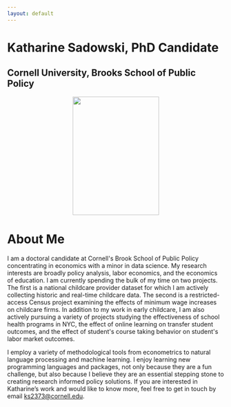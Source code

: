 ```yaml
---
layout: default
---
```


<!-- img src="{{ site.url }}{{ site.baseurl }}/assets/img/BrooksHeader.png" -->

# Katharine Sadowski, PhD Candidate 
## Cornell University, Brooks School of Public Policy 

<p align="center">
  <img src="{{ site.url }}{{ site.baseurl }}/assets/img/kcsadow.jpg" width="200" height="275">
</p>

# About Me 
I am a doctoral candidate at Cornell's Brook School of Public Policy concentrating in economics with a minor in data science. My research interests are broadly policy analysis, labor economics, and the economics of education. I am currently spending the bulk of my time on two projects. The first is a national childcare provider dataset for which I am actively collecting historic and real-time childcare data. The second is a restricted-access Census project examining the effects of minimum wage increases on childcare firms. In addition to my work in early childcare, I am also actively pursuing a variety of projects studying the effectiveness of school health programs in NYC, the effect of online learning on transfer student outcomes, and the effect of student's course taking behavior on student's labor market outcomes. 

I employ a variety of methodological tools from econometrics to natural language processing and machine learning. I enjoy learning new programming languages and packages, not only because they are a fun challenge, but also because I believe they are an essential stepping stone to creating research informed policy solutions. If you are interested in Katharine’s work and would like to know more, feel free to get in touch by email ks2373@cornell.edu. 

<!-- links to social media icons -->
<!-- no need to change these -->

<!-- icons with padding -->

[1.1]: http://i.imgur.com/tXSoThF.png (twitter icon with padding)
[2.1]: http://i.imgur.com/0o48UoR.png (github icon with padding)

<!-- icons without padding -->

[1.2]: http://i.imgur.com/wWzX9uB.png (twitter icon without padding)
[2.2]: http://i.imgur.com/9I6NRUm.png (github icon without padding)


<!-- links to your social media accounts -->
<!-- update these accordingly -->

[1]: http://www.twitter.com/kcsadow
[2]: http://www.github.com/kcsadow

<!-- or through these links: [![alt text][1.1]][1]  [![alt text][2.1]][2] -->
